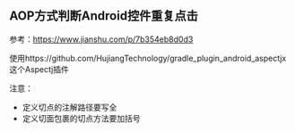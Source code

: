 ## AOP方式判断Android控件重复点击

参考：https://www.jianshu.com/p/7b354eb8d0d3

使用https://github.com/HujiangTechnology/gradle_plugin_android_aspectjx 这个Aspectj插件

注意：
* 定义切点的注解路径要写全
* 定义切面包裹的切点方法要加括号
